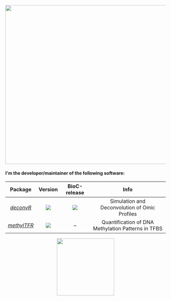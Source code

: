 
<a href="url"><img src="https://media.giphy.com/media/DUQwzXb64bU0ynjbqe/giphy.gif?cid=790b76117a1d464bb2cd3ca9ad147c79f15f9211a0c08d3c&rid=giphy.gif&ct=g" align="center" height="500" width="800" ></a>


#### I'm the developer/maintainer of the following software:

| Package | Version | BioC-release | Info |
|:----------------:|:----------------:|:----------------:|:----------------:|
| [_deconvR_](https://github.com/BIMSBbioinfo/deconvR) | [![](https://img.shields.io/badge/release%20version-1.14.2-green.svg)](https://www.bioconductor.org/packages/deconvR) | [![](http://bioconductor.org/shields/build/release/bioc/deconvR.svg)](http://bioconductor.org/checkResults/release/bioc-LATEST/deconvR) | Simulation and Deconvolution of Omic Profiles |
| [_methylTFR_](https://github.com/EpigenomeInformatics/methylTFR) | [![](https://img.shields.io/badge/release%20version-1.0.0-blue.svg)](https://github.com/EpigenomeInformatics/methylTFR/releases) | – | Quantification of DNA Methylation Patterns in TFBS |


<center>
  <img height="180em" src="https://github-readme-stats.vercel.app/api?username=igunduz&show_icons=false&hide_border=true&&count_private=true&include_all_commits=true&theme=radical" />
</center>

